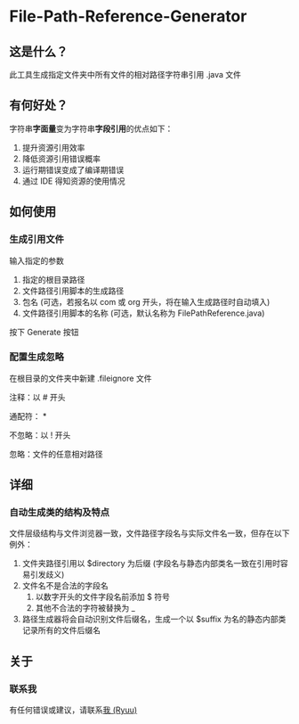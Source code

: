 # File-Path-Reference-Generator

## 这是什么？

此工具生成指定文件夹中所有文件的相对路径字符串引用 .java 文件

## 有何好处？

字符串**字面量**变为字符串**字段引用**的优点如下：

1. 提升资源引用效率
2. 降低资源引用错误概率
3. 运行期错误变成了编译期错误
4. 通过 IDE 得知资源的使用情况

## 如何使用

### 生成引用文件

输入指定的参数

1. 指定的根目录路径
2. 文件路径引用脚本的生成路径
3. 包名 (可选，若报名以 com 或 org 开头，将在输入生成路径时自动填入)
4. 文件路径引用脚本的名称 (可选，默认名称为 FilePathReference.java)

按下 Generate 按钮

### 配置生成忽略

在根目录的文件夹中新建 .fileignore 文件

注释：以 \# 开头

通配符： \*

不忽略：以 ! 开头

忽略：文件的任意相对路径

## 详细

### 自动生成类的结构及特点

文件层级结构与文件浏览器一致，文件路径字段名与实际文件名一致，但存在以下例外：

1. 文件夹路径引用以 $directory 为后缀 (字段名与静态内部类名一致在引用时容易引发歧义)
2. 文件名不是合法的字段名
   1. 以数字开头的文件字段名前添加 $ 符号
   2. 其他不合法的字符被替换为 _
3. 路径生成器将会自动识别文件后缀名，生成一个以 $suffix 为名的静态内部类记录所有的文件后缀名

## 关于

### 联系我

有任何错误或建议，请联系[我 (Ryuu)](2357622935@qq.com)
